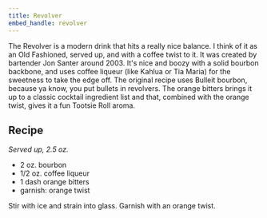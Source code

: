 ```yaml
---
title: Revolver
embed_handle: revolver
---
```


<amp-img width="640" height="360" layout="responsive" src="/assets/images/revolver.jpg"></amp-img>

The Revolver is a modern drink that hits a really nice balance. I think of it as an Old Fashioned, served up, and with a coffee twist to it. It was created by bartender Jon Santer around 2003. It's nice and boozy with a solid bourbon backbone, and uses coffee liqueur (like Kahlua or Tia Maria) for the sweetness to take the edge off. The original recipe uses Bulleit bourbon, because ya know, you put bullets in revolvers. The orange bitters brings it up to a classic cocktail ingredient list&nbsp;and that, combined with the orange twist, gives it a fun Tootsie Roll aroma.

## Recipe

*Served up, 2.5 oz.*

- 2 oz. bourbon
- 1/2 oz. coffee liqueur
- 1 dash orange bitters
- garnish: orange twist

Stir with ice and strain into glass. Garnish with an orange twist.